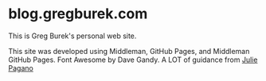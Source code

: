 blog.gregburek.com
===============

This is Greg Burek's personal web site.

This site was developed using Middleman, GitHub Pages, and Middleman GitHub
Pages. Font Awesome by Dave Gandy. A LOT of guidance from
[Julie Pagano](http://juliepagano.com/blog/2013/11/10/site-redesign-using-middleman/)
